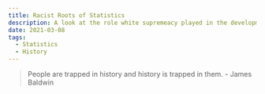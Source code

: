 ```yaml
---
title: Racist Roots of Statistics
description: A look at the role white supremeacy played in the development of statistics and why we need to know
date: 2021-03-08
tags:
  - Statistics
  - History
---
```


> People are trapped in history and history is trapped in them. - James Baldwin


